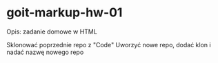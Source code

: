 # goit-markup-hw-01

Opis: zadanie domowe w HTML

Sklonować poprzednie repo z "Code"
Uworzyć nowe repo, dodać klon i nadać nazwę nowego repo

